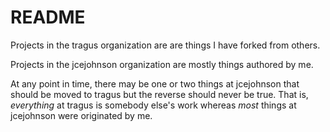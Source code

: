# README

Projects in the tragus organization are are things I have forked from others.

Projects in the jcejohnson organization are mostly things authored by me.

At any point in time, there may be one or two things at jcejohnson that should be
moved to tragus but the reverse should never be true. That is, *everything* at
tragus is somebody else's work whereas *most* things at jcejohnson were originated
by me.

